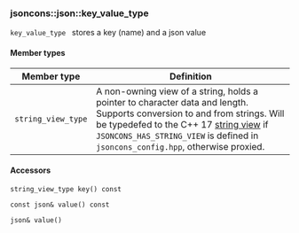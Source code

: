 ### jsoncons::json::key_value_type 

`key_value_type ` stores a key (name) and a json value

#### Member types

Member type                         |Definition
------------------------------------|------------------------------
`string_view_type`|A non-owning view of a string, holds a pointer to character data and length. Supports conversion to and from strings. Will be typedefed to the C++ 17 [string view](http://en.cppreference.com/w/cpp/string/basic_string_view) if `JSONCONS_HAS_STRING_VIEW` is defined in `jsoncons_config.hpp`, otherwise proxied.  

#### Accessors
    
    string_view_type key() const

    const json& value() const

    json& value()


